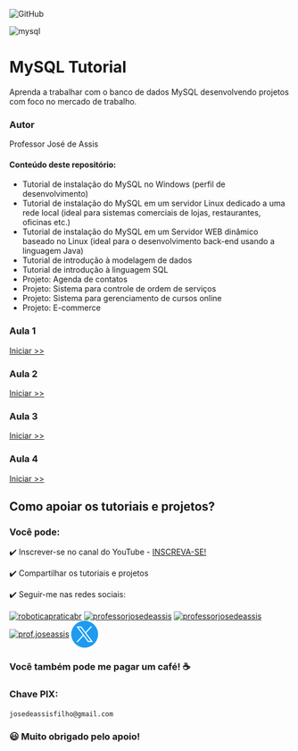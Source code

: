 ![GitHub](https://img.shields.io/github/license/professorjosedeassis/mysql)

![mysql](https://github.com/professorjosedeassis/mysql/blob/master/imagens/mysql.png)
# MySQL Tutorial
Aprenda a trabalhar com o banco de dados MySQL desenvolvendo projetos com foco no mercado de trabalho.
### Autor
Professor José de Assis

#### Conteúdo deste repositório:
* Tutorial de instalação do MySQL no Windows (perfil de desenvolvimento)
* Tutorial de instalação do MySQL em um servidor Linux dedicado a uma rede local (ideal para sistemas comerciais de lojas, restaurantes, oficinas etc.)
* Tutorial de instalação do MySQL em um Servidor WEB dinâmico baseado no Linux (ideal para o desenvolvimento back-end usando a linguagem Java)
* Tutorial de introdução à modelagem de dados
* Tutorial de introdução à linguagem SQL
* Projeto: Agenda de contatos
* Projeto: Sistema para controle de ordem de serviços 
* Projeto: Sistema para gerenciamento de cursos online
* Projeto: E-commerce

### Aula 1
[Iniciar >>](https://github.com/professorjosedeassis/mysql/tree/master/aula1)
### Aula 2
[Iniciar >>](https://github.com/professorjosedeassis/mysql/tree/master/aula2)
### Aula 3
[Iniciar >>](https://github.com/professorjosedeassis/mysql/tree/master/aula3)
### Aula 4
[Iniciar >>](https://github.com/professorjosedeassis/mysql/tree/master/aula4)
## Como apoiar os tutoriais e projetos?
### Você pode:
:heavy_check_mark: Inscrever-se no canal do YouTube - [INSCREVA-SE!](https://www.youtube.com/c/RoboticapraticaBr/?sub_confirmation=1)

:heavy_check_mark: Compartilhar os tutoriais e projetos

:heavy_check_mark: Seguir-me nas redes sociais:
<p align="left">
<a href="https://www.youtube.com/c/roboticapraticabr" target="blank"><img align="center" src="https://github.com/professorjosedeassis/joseassis/blob/main/img/youtube.png" alt="roboticapraticabr" height="48" width="48" /></a>
<a href="https://linkedin.com/in/professorjosedeassis" target="blank"><img align="center" src="https://github.com/professorjosedeassis/joseassis/blob/main/img/linkedin.png" alt="professorjosedeassis" height="48" width="48" /></a>
<a href="https://fb.com/professorjosedeassis" target="blank"><img align="center" src="https://github.com/professorjosedeassis/joseassis/blob/main/img/facebook.png" alt="professorjosedeassis" height="48" width="48" /></a>
<a href="https://instagram.com/prof.joseassis" target="blank"><img align="center" src="https://github.com/professorjosedeassis/joseassis/blob/main/img/instagram.png" alt="prof.joseassis" height="48" width="48" /></a>
<a href="https://twitter.com/joseassis" target="blank"><img align="center" src="https://github.com/professorjosedeassis/joseassis/blob/main/img/twitter.png" alt="joseassis" height="48" width="48" /></a>
</p>

### Você também pode me pagar um café! ☕

### Chave PIX:
` josedeassisfilho@gmail.com `

### :smiley: Muito obrigado pelo apoio!
